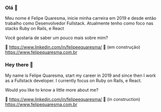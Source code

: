 ### Olá 👋

Meu nome é Felipe Quaresma, inicie minha carreira em 2019 e desde então trabalho como Desenvolvedor Fullstack. Atualmente tenho como foco nas stacks Ruby on Rails, e React

Você gostaria de saber um pouco mais sobre mim?

:link: https://www.linkedin.com/in/felipeequaresma/
:construction: (em construção) https://www.felipequaresma.com.br 

### Hey there 👋

My name is Felipe Quaresma, start my career in 2019 and since then I work as a Fullstack developer. I currently focus on Ruby on Rails, e React.

Would you like to know a little more about me?

:link: https://www.linkedin.com/in/felipeequaresma/
:construction: (in construction) https://www.felipequaresma.com.br 
